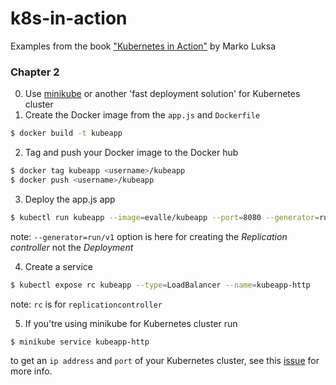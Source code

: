# k8s-in-action
Examples from the book ["Kubernetes in Action"](https://www.manning.com/books/kubernetes-in-action) by Marko Luksa

### Chapter 2 
0. Use [minikube](https://github.com/kubernetes/minikube) or another 'fast deployment solution' for Kubernetes cluster
1. Create the Docker image from the `app.js` and `Dockerfile`
``` bash
$ docker build -t kubeapp
```
2. Tag and push your Docker image to the Docker hub
``` bash 
$ docker tag kubeapp <username>/kubeapp
$ docker push <username>/kubeapp
```
3. Deploy the app.js app 
``` bash
$ kubectl run kubeapp --image=evalle/kubeapp --port=8080 --generator=run/v1
```
note: `--generator=run/v1` option is here for creating the *Replication controller* not the *Deployment*

4. Create a service
``` bash
$ kubectl expose rc kubeapp --type=LoadBalancer --name=kubeapp-http
```
note: `rc` is for `replicationcontroller`

5.  If you'tre using minikube for Kubernetes cluster run
``` bash
$ minikube service kubeapp-http
```
to get an `ip address` and `port` of your Kubernetes cluster, see this [issue](https://github.com/kubernetes/minikube/issues/384) for more info.  



